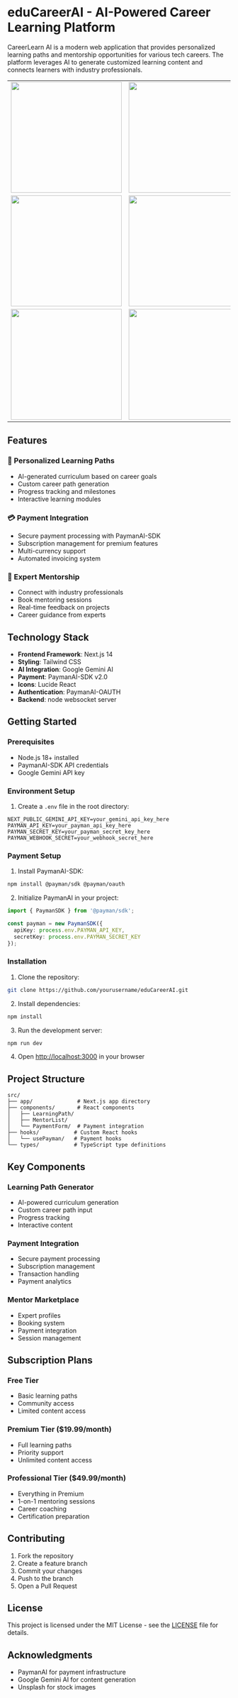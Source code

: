 # eduCareerAI - AI-Powered Career Learning Platform

CareerLearn AI is a modern web application that provides personalized learning paths and mentorship opportunities for various tech careers. The platform leverages AI to generate customized learning content and connects learners with industry professionals.


<table>
  <tr>
    <td><img src="https://github.com/user-attachments/assets/d6d68c88-eb5d-47ae-94bd-9dc6dd4442e6" width="250"/></td>
    <td><img src="https://github.com/user-attachments/assets/bb6ba1ae-10bc-4ee6-988d-3a191f443a17" width="250"/></td>
    <td><img src="https://github.com/user-attachments/assets/cbd053c9-36be-47f3-9318-98044492aba3" width="250"/></td>
  </tr>
  <tr>
    <td><img src="https://github.com/user-attachments/assets/7d0deee7-029e-4e6d-ac86-fee807beb392" width="250"/></td>
    <td><img src="https://github.com/user-attachments/assets/e9f5fd48-9c2e-456e-9816-503760757ee3" width="250"/></td>
    <td><img src="https://github.com/user-attachments/assets/fb85d63b-6940-4445-8aab-59a5801b48fd" width="250"/></td>
  </tr>
  <tr>
    <td><img src="https://github.com/user-attachments/assets/4a2c5cdf-658c-4762-9910-a117712bb66a" width="250"/></td>
    <td><img src="https://github.com/user-attachments/assets/830fcc0a-93e1-4a48-b9d8-f9914aeb9637" width="250"/></td>
    <td></td>
  </tr>
</table>




## Features

### 🎯 Personalized Learning Paths
- AI-generated curriculum based on career goals
- Custom career path generation
- Progress tracking and milestones
- Interactive learning modules

### 💳 Payment Integration
- Secure payment processing with PaymanAI-SDK
- Subscription management for premium features
- Multi-currency support
- Automated invoicing system

### 👥 Expert Mentorship
- Connect with industry professionals
- Book mentoring sessions
- Real-time feedback on projects
- Career guidance from experts

## Technology Stack

- **Frontend Framework**: Next.js 14
- **Styling**: Tailwind CSS
- **AI Integration**: Google Gemini AI
- **Payment**: PaymanAI-SDK v2.0
- **Icons**: Lucide React
- **Authentication**: PaymanAI-OAUTH
- **Backend**: node websocket server

## Getting Started

### Prerequisites

- Node.js 18+ installed
- PaymanAI-SDK API credentials
- Google Gemini API key

### Environment Setup

1. Create a `.env` file in the root directory:
```env
NEXT_PUBLIC_GEMINI_API_KEY=your_gemini_api_key_here
PAYMAN_API_KEY=your_payman_api_key_here
PAYMAN_SECRET_KEY=your_payman_secret_key_here
PAYMAN_WEBHOOK_SECRET=your_webhook_secret_here
```

### Payment Setup

1. Install PaymanAI-SDK:
```bash
npm install @payman/sdk @payman/oauth
```

2. Initialize PaymanAI in your project:
```typescript
import { PaymanSDK } from '@payman/sdk';

const payman = new PaymanSDK({
  apiKey: process.env.PAYMAN_API_KEY,
  secretKey: process.env.PAYMAN_SECRET_KEY
});
```

### Installation

1. Clone the repository:
```bash
git clone https://github.com/yourusername/eduCareerAI.git
```

2. Install dependencies:
```bash
npm install
```

3. Run the development server:
```bash
npm run dev
```

4. Open [http://localhost:3000](http://localhost:3000) in your browser

## Project Structure

```
src/
├── app/              # Next.js app directory
├── components/       # React components
│   ├── LearningPath/
│   ├── MentorList/
│   └── PaymentForm/  # Payment integration
├── hooks/           # Custom React hooks
│   └── usePayman/   # Payment hooks
└── types/           # TypeScript type definitions
```

## Key Components

### Learning Path Generator
- AI-powered curriculum generation
- Custom career path input
- Progress tracking
- Interactive content

### Payment Integration
- Secure payment processing
- Subscription management
- Transaction handling
- Payment analytics

### Mentor Marketplace
- Expert profiles
- Booking system
- Payment integration
- Session management

## Subscription Plans

### Free Tier
- Basic learning paths
- Community access
- Limited content access

### Premium Tier ($19.99/month)
- Full learning paths
- Priority support
- Unlimited content access

### Professional Tier ($49.99/month)
- Everything in Premium
- 1-on-1 mentoring sessions
- Career coaching
- Certification preparation

## Contributing

1. Fork the repository
2. Create a feature branch
3. Commit your changes
4. Push to the branch
5. Open a Pull Request

## License

This project is licensed under the MIT License - see the [LICENSE](LICENSE) file for details.

## Acknowledgments

- PaymanAI for payment infrastructure
- Google Gemini AI for content generation
- Unsplash for stock images
